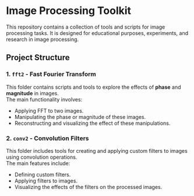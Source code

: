 # Image Processing Toolkit

This repository contains a collection of tools and scripts for image processing tasks.
It is designed for educational purposes, experiments, and research in image processing.

## Project Structure

### 1. `fft2` - Fast Fourier Transform
This folder contains scripts and tools to explore the effects of **phase** and **magnitude** in images.  
The main functionality involves:
- Applying FFT to two images.
- Manipulating the phase or magnitude of these images.
- Reconstructing and visualizing the effect of these manipulations.

### 2. `conv2` - Convolution Filters
This folder includes tools for creating and applying custom filters to images using convolution operations.  
The main features include:
- Defining custom filters.
- Applying filters to images.
- Visualizing the effects of the filters on the processed images.

